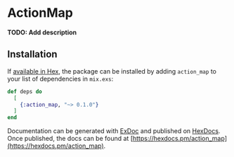 # ActionMap

**TODO: Add description**

## Installation

If [available in Hex](https://hex.pm/docs/publish), the package can be installed
by adding `action_map` to your list of dependencies in `mix.exs`:

```elixir
def deps do
  [
    {:action_map, "~> 0.1.0"}
  ]
end
```

Documentation can be generated with [ExDoc](https://github.com/elixir-lang/ex_doc)
and published on [HexDocs](https://hexdocs.pm). Once published, the docs can
be found at [https://hexdocs.pm/action_map](https://hexdocs.pm/action_map).
